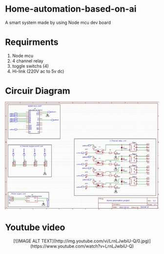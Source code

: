 # Home-automation-based-on-ai
A smart system made by using Node mcu dev board

# Requirments

1. Node mcu
2. 4 channel relay
3. toggle switchs (4)
4. Hi-link (220V ac to 5v dc)


# Circuir Diagram

<p align ="center"><img src="https://raw.githubusercontent.com/Zameel-Byte/home-automation-based-on-ai/main/Screenshot%202021-12-20%20173625.jpg"></p>


# Youtube video
<p align =" center">[![IMAGE ALT TEXT](http://img.youtube.com/vi/LrnLJwbiU-Q/0.jpg)](https://www.youtube.com/watch?v=LrnLJwbiU-Q)</p>

